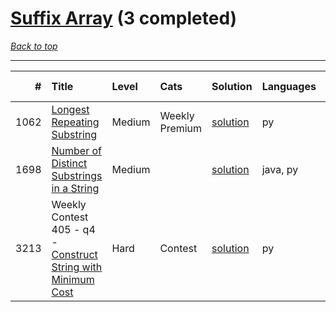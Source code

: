 # [Suffix Array](<https://leetcode.com/tag/Suffix-Array/>) (3 completed)

*[Back to top](<../../README.md>)*

------

|    # | Title                                                                                                                              | Level   | Cats           | Solution                                                             | Languages   | Date Complete   |
|-----:|:-----------------------------------------------------------------------------------------------------------------------------------|:--------|:---------------|:---------------------------------------------------------------------|:------------|:----------------|
| 1062 | [Longest Repeating Substring](<https://leetcode.com/problems/longest-repeating-substring>)                                         | Medium  | Weekly Premium | [solution](<../_1062. Longest Repeating Substring.md>)               | py          | Aug 01, 2024    |
| 1698 | [Number of Distinct Substrings in a String](<https://leetcode.com/problems/number-of-distinct-substrings-in-a-string>)             | Medium  |                | [solution](<../_1698. Number of Distinct Substrings in a String.md>) | java, py    | Jun 02, 2024    |
| 3213 | Weekly Contest 405 - q4 - [Construct String with Minimum Cost](<https://leetcode.com/problems/construct-string-with-minimum-cost>) | Hard    | Contest        | [solution](<../_3213. Construct String with Minimum Cost.md>)        | py          | Jul 07, 2024    |